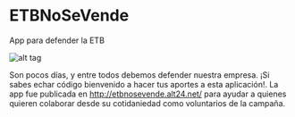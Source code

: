 # ETBNoSeVende
App para defender la ETB

![alt tag](http://etbnosevende.alt24.net/img/screenshot.png)

Son pocos días, y entre todos debemos defender nuestra empresa. ¡Si sabes echar código bienvenido a hacer tus aportes a esta aplicación!. La app fue publicada en http://etbnosevende.alt24.net/ para ayudar a quienes quieren colaborar desde su cotidaniedad como voluntarios de la campaña.
